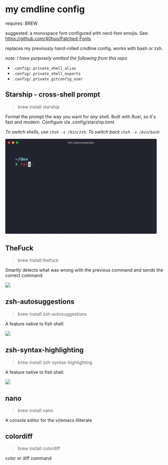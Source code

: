 # my cmdline config
requires: BREW

suggested: a monospace font configured with nerd-font emojis. See: https://github.com/40huo/Patched-Fonts

replaces my previously hand-rolled cmdline config. works with bash or zsh.

_note: I have purposely omitted the following from this repo_

* `.config/.private_shell_alias` 
* `.config/.private_shell_exports`
* `.config/.private_gitconfig_user`

## Starship - cross-shell prompt
> brew install starship

Format the prompt the way you want for *any* shell. Built with Rust, so it's fast and modern.
Configure via .config/starship.toml

_To switch shells, use `chsh -s /bin/zsh`. To switch back `chsh -s /bin/bash`_

<img src="https://raw.githubusercontent.com/starship/starship/master/media/demo.gif" width="480" >


## TheFuck
> brew install thefuck

Smartly detects what was wrong with the previous command and sends the correct command

<img src="https://raw.githubusercontent.com/nvbn/thefuck/master/example.gif" width="480" >


## zsh-autosuggestions
> brew install zsh-autosuggestions

A feature native to fish shell.

<img src="https://camo.githubusercontent.com/8135e25b744f29e5fd83964eded4bd255aa1da74/68747470733a2f2f61736369696e656d612e6f72672f612f33373339302e706e67" width="480" >


## zsh-syntax-highlighting
> brew install zsh-syntax-highlighting

A feature native to fish shell.

<img src="https://static.lwn.net/images/2013/11-fish-shell.png" width="480" >

## nano
> brew install nano

A console editor for the vi/emacs illiterate

## colordiff
> brew install colordiff

color or diff command
